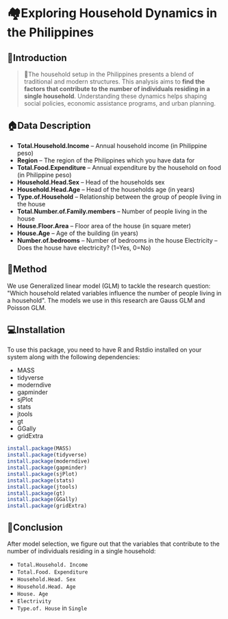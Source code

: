 # 🏘Exploring Household Dynamics in the Philippines

## 🏡Introduction

> 📌The household setup in the Philippines presents a blend of traditional and modern structures. This analysis aims to **find the factors that contribute to the number of individuals residing in a single household**.  Understanding these dynamics helps shaping social policies, economic assistance programs, and urban planning.

## 🏠Data Description
- **Total.Household.Income** – Annual household income (in Philippine peso) 
- **Region** – The region of the Philippines which you have data for 
- **Total.Food.Expenditure** – Annual expenditure by the household on food (in Philippine peso) 
- **Household.Head.Sex** – Head of the households sex 
- **Household.Head.Age** – Head of the households age (in years) 
- **Type.of.Household** – Relationship between the group of people living in the house 
- **Total.Number.of.Family.members** – Number of people living in the house 
- **House.Floor.Area** – Floor area of the house (in square meter) 
- **House.Age** – Age of the building (in years) 
- **Number.of.bedrooms** – Number of bedrooms in the house Electricity – Does the house have electricity? (1=Yes, 0=No)


## 🤖Method

We use Generalized linear model (GLM) to tackle the research question: "Which household related variables influence the number of people living in a household". The models we use in this research are Gauss GLM and Poisson GLM.

## 💻Installation
To use this package, you need to have R and Rstdio installed on your system along with the following dependencies:

- MASS
- tidyverse
- moderndive
- gapminder
- sjPlot
- stats
- jtools
- gt
- GGally
- gridExtra


```R
install.package(MASS)
install.package(tidyverse)
install.package(moderndive)
install.package(gapminder)
install.package(sjPlot)
install.package(stats)
install.package(jtools)
install.package(gt)
install.package(GGally)
install.package(gridExtra)
```



## 📝Conclusion
After model selection, we figure out that the variables that contribute to the number of individuals residing in a single household:
- `Total.Household. Income`
- `Total.Food. Expenditure`
- `Household.Head. Sex`
- `Household.Head. Age`
- `House. Age`
- `Electrivity`
- `Type.of. House` in `Single`


